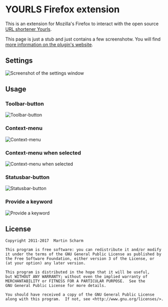 # YOURLS Firefox extension

This is an extension for Mozilla's Firefox to interact with the open source [URL shortener Yourls](http://yourls.org/).

This page is just a stub and just contains a few screenshotw. You will find [more information on the plugin's website](https://binfalse.de/software/browser-extensions/yourls-firefox-extension/).

## Settings

![Screenshot of the settings window](https://binfalse.de/wp-content/uploads/2011/06/yourls-extension-settings-window.png)

## Usage

### Toolbar-button

![Toolbar-button](https://binfalse.de/wp-content/uploads/2011/06/yourls-extension-toolbar.png)

### Context-menu

![Context-menu](https://binfalse.de/wp-content/uploads/2011/06/yourls-extension-context.png)

### Context-menu when selected

![Context-menu when selected](https://binfalse.de/wp-content/uploads/2011/06/yourls-extension-context-selection.png)

### Statusbar-button

![Statusbar-button](https://binfalse.de/wp-content/uploads/2011/06/yourls-extension-statusbar.png)

### Provide a keyword

![Provide a keyword](https://binfalse.de/wp-content/uploads/2011/06/yourls-extension-keyword.png)

## License

    Copyright 2011-2017  Martin Scharm
    
    This program is free software: you can redistribute it and/or modify
    it under the terms of the GNU General Public License as published by
    the Free Software Foundation, either version 3 of the License, or
    (at your option) any later version.

    This program is distributed in the hope that it will be useful,
    but WITHOUT ANY WARRANTY; without even the implied warranty of
    MERCHANTABILITY or FITNESS FOR A PARTICULAR PURPOSE.  See the
    GNU General Public License for more details.

    You should have received a copy of the GNU General Public License
    along with this program.  If not, see <http://www.gnu.org/licenses/>.


